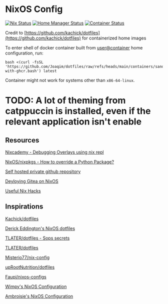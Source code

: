# NixOS Config

[![Nix Status](https://github.com/Joaqim/dotfiles/actions/workflows/check.yml/badge.svg?branch=main)](https://github.com/Joaqim/dotfiles/actions/workflows/check.yml?query=branch%3Amain+)
[![Home Manager Status](https://github.com/Joaqim/dotfiles/actions/workflows/ci-home.yml/badge.svg?branch=main)](https://github.com/Joaqim/dotfiles/actions/workflows/ci-home.yml?query=branch%3Amain+)
[![Container Status](https://github.com/Joaqim/dotfiles/actions/workflows/container.yml/badge.svg?branch=main)](https://github.com/Joaqim/dotfiles/actions/workflows/container.yml?query=branch%3Amain+)

Credit to [https://github.com/kachick/dotfiles](https://github.com/kachick/dotfiles) for containerized home images

To enter shell of docker container built from [user@container](hosts/homes/user@container/default.nix) home configuration, run:
```shell
bash <(curl -fsSL 'https://github.com/Joaqim/dotfiles/raw/refs/heads/main/containers/sandbox-with-ghcr.bash') latest
```
Container might not work for systems other than `x86-64-linux`.

# TODO: A lot of theming from catppuccin is installed, even if the relevant application isn't enable

## Resources

[Nixcademy - Debugging Overlays using nix repl](https://nixcademy.com/posts/mastering-nixpkgs-overlays-techniques-and-best-practice/)

[NixOS/nixpkgs - How to override a Python Package?](https://github.com/NixOS/nixpkgs/blob/master/doc/languages-frameworks/python.section.md#how-to-override-a-python-package-how-to-override-a-python-package)

[Self hosted private github repository](https://ayats.org/blog/gitea-drone)

[Deyloying Gitea on NixOS](https://mcwhirter.com.au/craige/blog/2019/Deploying_Gitea_on_NixOS/)

[Useful Nix Hacks](http://www.chriswarbo.net/projects/nixos/useful_hacks.html)

## Inspirations

[Kachick/dotfiles](https://github.com/kachick/dotfiles)

[Derick Eddington's NixOS dotfiles](https://github.com/DerickEddington/nixos-config)

[TLATER/dotfiles - Sops secrets](https://github.com/TLATER/dotfiles/tree/e2432f2928ed2462852416dd54068f8c0c45dc6d#dotfiles)

[TLATER/dotfiles](https://github.com/TLATER/dotfiles)

[Misterio77/nix-config](https://github.com/Misterio77/nix-config)

[upRootNutrition/dotfiles](https://gitlab.com/upRootNutrition/dotfiles)

[Faupi/nixos-configs](https://github.com/Faupi/nixos-configs/tree/master)

[Wimpy's NixOS Configuration](https://github.com/wimpysworld/nix-config)

[Ambroisie's NixOS Configuration](https://github.com/ambroisie/nix-config)


